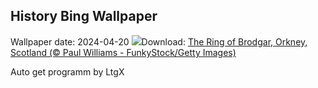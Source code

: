 ## History Bing Wallpaper
Wallpaper date: 2024-04-20
![](https://www.bing.com/th?id=OHR.OrkneyStones_EN-CA6136487173_UHD.jpg&w=1000)Download: [The Ring of Brodgar, Orkney, Scotland (© Paul Williams - FunkyStock/Getty Images)](https://www.bing.com/th?id=OHR.OrkneyStones_EN-CA6136487173_UHD.jpg)

Auto get programm by LtgX
